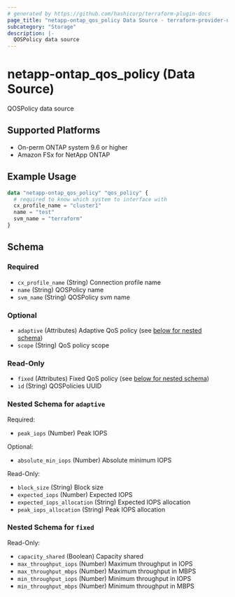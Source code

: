 ```yaml
---
# generated by https://github.com/hashicorp/terraform-plugin-docs
page_title: "netapp-ontap_qos_policy Data Source - terraform-provider-netapp-ontap"
subcategory: "Storage"
description: |-
  QOSPolicy data source
---
```


# netapp-ontap_qos_policy (Data Source)

QOSPolicy data source

## Supported Platforms
* On-perm ONTAP system 9.6 or higher
* Amazon FSx for NetApp ONTAP

## Example Usage

```terraform
data "netapp-ontap_qos_policy" "qos_policy" {
  # required to know which system to interface with
  cx_profile_name = "cluster1"
  name = "test"
  svm_name = "terraform"
}
```

<!-- schema generated by tfplugindocs -->
## Schema

### Required

- `cx_profile_name` (String) Connection profile name
- `name` (String) QOSPolicy name
- `svm_name` (String) QOSPolicy svm name

### Optional

- `adaptive` (Attributes) Adaptive QoS policy (see [below for nested schema](#nestedatt--adaptive))
- `scope` (String) QoS policy scope

### Read-Only

- `fixed` (Attributes) Fixed QoS policy (see [below for nested schema](#nestedatt--fixed))
- `id` (String) QOSPolicies UUID

<a id="nestedatt--adaptive"></a>
### Nested Schema for `adaptive`

Required:

- `peak_iops` (Number) Peak IOPS

Optional:

- `absolute_min_iops` (Number) Absolute minimum IOPS

Read-Only:

- `block_size` (String) Block size
- `expected_iops` (Number) Expected IOPS
- `expected_iops_allocation` (String) Expected IOPS allocation
- `peak_iops_allocation` (String) Peak IOPS allocation


<a id="nestedatt--fixed"></a>
### Nested Schema for `fixed`

Read-Only:

- `capacity_shared` (Boolean) Capacity shared
- `max_throughput_iops` (Number) Maximum throughput in IOPS
- `max_throughput_mbps` (Number) Maximum throughput in MBPS
- `min_throughput_iops` (Number) Minimum throughput in IOPS
- `min_throughput_mbps` (Number) Minimum throughput in MBPS
